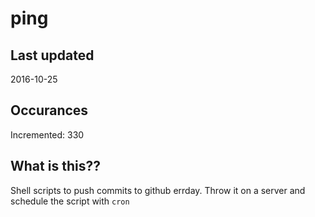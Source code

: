 # ping

## Last updated
2016-10-25

## Occurances
Incremented: 330

## What is this?? 
Shell scripts to push commits to github errday. Throw it on a server and schedule the script with `cron`
